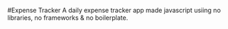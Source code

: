 #Expense Tracker
A daily expense tracker app made javascript usiing no libraries, no frameworks & no boilerplate.
